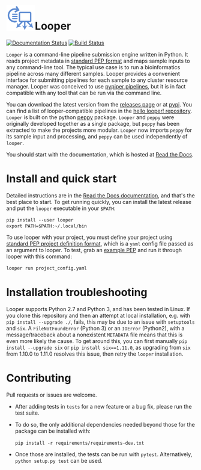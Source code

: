 <img src="logo_looper.svg" alt="looper logo" height="70" align="left"/>

# Looper

[![Documentation Status](http://readthedocs.org/projects/looper/badge/?version=latest)](http://looper.readthedocs.io/en/latest/?badge=latest)
[![Build Status](https://travis-ci.org/pepkit/looper.svg?branch=master)](https://travis-ci.org/pepkit/looper)

`Looper` is a command-line pipeline submission engine written in Python. It reads project metadata in [standard PEP format](http://pepkit.github.io) and maps sample inputs to any command-line tool. The typical use case is to run a bioinformatics pipeline across many different samples. Looper provides a convenient interface for submitting pipelines for each sample to any cluster resource manager. Looper was conceived to use [pypiper pipelines](https://github.com/epigen/pypiper/), but it is in fact compatible with any tool that can be run via the command line.

You can download the latest version from the [releases page](https://github.com/pepkit/looper/releases) or at [pypi](https://pypi.python.org/pypi/looper/). You can find a list of looper-compatible pipelines in the [hello looper! repository](https://github.com/pepkit/hello_looper/blob/master/looper_pipelines.md). `Looper` is built on the python [peppy](http://github.com/pepkit/peppy) package. `Looper` and `peppy` were originally developed together as a single package, but `peppy` has been extracted to make the projects more modular. `Looper` now imports `peppy` for its sample input and processing, and `peppy` can be used independently of `looper`.

You should start with the documentation, which is hosted at [Read the Docs](http://looper.readthedocs.org/). 

# Install and quick start

Detailed instructions are in the [Read the Docs documentation](http://looper.readthedocs.org/), and that's the best place to start. To get running quickly, you can install the latest release and put the `looper` executable in your `$PATH`: 


```
pip install --user looper
export PATH=$PATH:~/.local/bin
```

To use looper with your project, you must define your project using [standard PEP project definition format](http://pepkit.github.io), which is a `yaml` config file passed as an argument to looper. To test, grab an [example PEP](https://pepkit.github.io/docs/example_PEPs/) and run it through looper with this command:

```bash
looper run project_config.yaml
```

# Installation troubleshooting

Looper supports Python 2.7 and Python 3, and has been tested in Linux. If you clone this repository and then an attempt at local installation, e.g. with `pip install --upgrade ./`, fails, this may be due to an issue with `setuptools` and `six`. A `FileNotFoundError` (Python 3) or an `IOError` (Python2), with a message/traceback about a nonexistent `METADATA` file means that this is even more likely the cause. To get around this, you can first manually `pip install --upgrade six` or `pip install six==1.11.0`, as upgrading from `six` from 1.10.0 to 1.11.0 resolves this issue, then retry the `looper` installation.

# Contributing

Pull requests or issues are welcome.

- After adding tests in `tests` for a new feature or a bug fix, please run the test suite.
- To do so, the only additional dependencies needed beyond those for the package can be 
installed with:

  ```pip install -r requirements/requirements-dev.txt```
  
- Once those are installed, the tests can be run with `pytest`. Alternatively, 
`python setup.py test` can be used.

